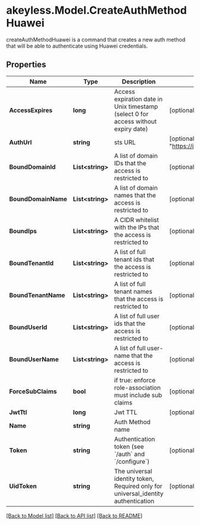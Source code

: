 # akeyless.Model.CreateAuthMethodHuawei
createAuthMethodHuawei is a command that creates a new auth method that will be able to authenticate using Huawei credentials.

## Properties

Name | Type | Description | Notes
------------ | ------------- | ------------- | -------------
**AccessExpires** | **long** | Access expiration date in Unix timestamp (select 0 for access without expiry date) | [optional] [default to 0]
**AuthUrl** | **string** | sts URL | [optional] [default to "https://iam.myhwclouds.com:443/v3"]
**BoundDomainId** | **List&lt;string&gt;** | A list of domain IDs that the access is restricted to | [optional] 
**BoundDomainName** | **List&lt;string&gt;** | A list of domain names that the access is restricted to | [optional] 
**BoundIps** | **List&lt;string&gt;** | A CIDR whitelist with the IPs that the access is restricted to | [optional] 
**BoundTenantId** | **List&lt;string&gt;** | A list of full tenant ids that the access is restricted to | [optional] 
**BoundTenantName** | **List&lt;string&gt;** | A list of full tenant names that the access is restricted to | [optional] 
**BoundUserId** | **List&lt;string&gt;** | A list of full user ids that the access is restricted to | [optional] 
**BoundUserName** | **List&lt;string&gt;** | A list of full user-name that the access is restricted to | [optional] 
**ForceSubClaims** | **bool** | if true: enforce role-association must include sub claims | [optional] 
**JwtTtl** | **long** | Jwt TTL | [optional] 
**Name** | **string** | Auth Method name | 
**Token** | **string** | Authentication token (see &#x60;/auth&#x60; and &#x60;/configure&#x60;) | [optional] 
**UidToken** | **string** | The universal identity token, Required only for universal_identity authentication | [optional] 

[[Back to Model list]](../README.md#documentation-for-models) [[Back to API list]](../README.md#documentation-for-api-endpoints) [[Back to README]](../README.md)

